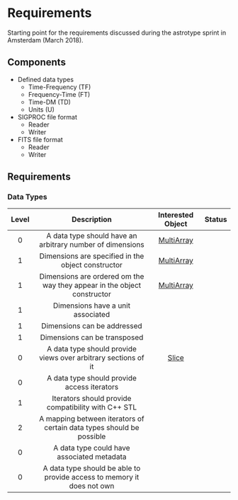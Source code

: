 
# Requirements

Starting point for the requirements discussed during the astrotype sprint in Amsterdam (March 2018).

## Components

* Defined data types
    * Time-Frequency (TF)
    * Frequency-Time (FT)
    * Time-DM (TD)
    * Units (U)
* SIGPROC file format
    * Reader
    * Writer
* FITS file format
    * Reader
    * Writer

## Requirements

### Data Types

| Level | Description | Interested Object | Status |
|:-----:|:-----------:|:-----------------:|:------------:|
| 0 | A data type should have an arbitrary number of dimensions | [MultiArray](https://pulsarsearchsoft.github.io/astrotypes/html/classpss_1_1astrotypes_1_1MultiArray.html) | |
| 1 | Dimensions are specified in the object constructor | [MultiArray](https://pulsarsearchsoft.github.io/astrotypes/html/classpss_1_1astrotypes_1_1MultiArray.html) | |
| 1 | Dimensions are ordered om the way they appear in the object constructor | [MultiArray](https://pulsarsearchsoft.github.io/astrotypes/html/classpss_1_1astrotypes_1_1MultiArray.html) | |
| 1 | Dimensions have a unit associated | | |
| 1 | Dimensions can be addressed | | |
| 1 | Dimensions can be transposed | | |
| 0 | A data type should provide views over arbitrary sections of it | [Slice](https://pulsarsearchsoft.github.io/astrotypes/html/classpss_1_1astrotypes_1_1Slice.html) | |
| 0 | A data type should provide access iterators | | |
| 1 | Iterators should provide compatibility with C++ STL | | |
| 2 | A mapping between iterators of certain data types should be possible | | |
| 0 | A data type could have associated metadata | | |
| 0 | A data type should be able to provide access to memory it does not own | | |

